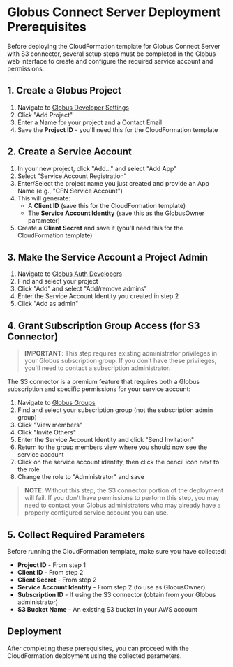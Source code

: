 # Globus Connect Server Deployment Prerequisites

Before deploying the CloudFormation template for Globus Connect Server with S3 connector, several setup steps must be completed in the Globus web interface to create and configure the required service account and permissions.

## 1. Create a Globus Project

1. Navigate to [Globus Developer Settings](https://app.globus.org/settings/developers)
2. Click "Add Project"
3. Enter a Name for your project and a Contact Email
4. Save the **Project ID** - you'll need this for the CloudFormation template

## 2. Create a Service Account

1. In your new project, click "Add..." and select "Add App"
2. Select "Service Account Registration"
3. Enter/Select the project name you just created and provide an App Name (e.g., "CFN Service Account")
4. This will generate:
   - A **Client ID** (save this for the CloudFormation template)
   - The **Service Account Identity** (save this as the GlobusOwner parameter)
5. Create a **Client Secret** and save it (you'll need this for the CloudFormation template)

## 3. Make the Service Account a Project Admin

1. Navigate to [Globus Auth Developers](https://auth.globus.org/v2/web/developers)
2. Find and select your project
3. Click "Add" and select "Add/remove admins"
4. Enter the Service Account Identity you created in step 2
5. Click "Add as admin"

## 4. Grant Subscription Group Access (for S3 Connector)

> **IMPORTANT**: This step requires existing administrator privileges in your Globus subscription group. If you don't have these privileges, you'll need to contact a subscription administrator.

The S3 connector is a premium feature that requires both a Globus subscription and specific permissions for your service account:

1. Navigate to [Globus Groups](https://app.globus.org/groups)
2. Find and select your subscription group (not the subscription admin group)
3. Click "View members" 
4. Click "Invite Others"
5. Enter the Service Account Identity and click "Send Invitation"
6. Return to the group members view where you should now see the service account
7. Click on the service account identity, then click the pencil icon next to the role
8. Change the role to "Administrator" and save

> **NOTE**: Without this step, the S3 connector portion of the deployment will fail. If you don't have permissions to perform this step, you may need to contact your Globus administrators who may already have a properly configured service account you can use.

## 5. Collect Required Parameters

Before running the CloudFormation template, make sure you have collected:

- **Project ID** - From step 1
- **Client ID** - From step 2
- **Client Secret** - From step 2
- **Service Account Identity** - From step 2 (to use as GlobusOwner)
- **Subscription ID** - If using the S3 connector (obtain from your Globus administrator)
- **S3 Bucket Name** - An existing S3 bucket in your AWS account

## Deployment

After completing these prerequisites, you can proceed with the CloudFormation deployment using the collected parameters.